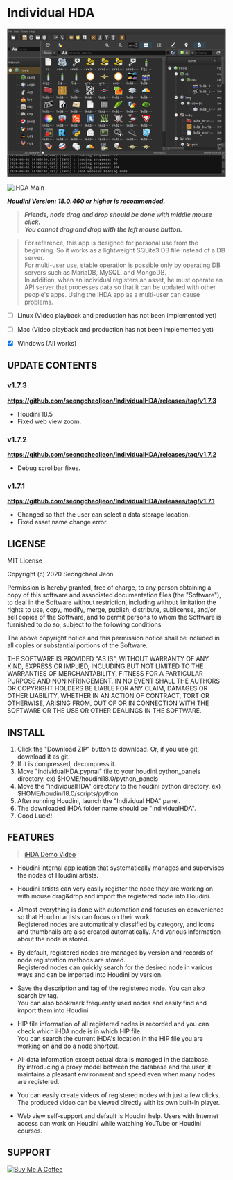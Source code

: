 # Individual HDA


![iHDA Main](image/ihda_main.png)

![iHDA Main](image/ihda_main.gif)

**_Houdini Version: 18.0.460 or higher is recommended._**   

> ***Friends, node drag and drop should be done with middle mouse click.   
You cannot drag and drop with the left mouse button.***

> For reference, this app is designed for personal use from the beginning. So it works as a lightweight SQLite3 DB file instead of a DB server.   
For multi-user use, stable operation is possible only by operating DB servers such as MariaDB, MySQL, and MongoDB.   
In addition, when an individual registers an asset, he must operate an API server that processes data so that it can be updated with other people's apps.
Using the iHDA app as a multi-user can cause problems.   

- [ ] Linux (Video playback and production has not been implemented yet)
- [ ] Mac (Video playback and production has not been implemented yet)
- [x] Windows (All works)


## UPDATE CONTENTS

### v1.7.3
**https://github.com/seongcheoljeon/IndividualHDA/releases/tag/v1.7.3**
- Houdini 18.5
- Fixed web view zoom.

### v1.7.2
**https://github.com/seongcheoljeon/IndividualHDA/releases/tag/v1.7.2**
- Debug scrollbar fixes.

### v1.7.1
**https://github.com/seongcheoljeon/IndividualHDA/releases/tag/v1.7.1**
- Changed so that the user can select a data storage location.
- Fixed asset name change error.


## LICENSE

MIT License

Copyright (c) 2020 Seongcheol Jeon

Permission is hereby granted, free of charge, to any person obtaining a copy
of this software and associated documentation files (the "Software"), to deal
in the Software without restriction, including without limitation the rights
to use, copy, modify, merge, publish, distribute, sublicense, and/or sell
copies of the Software, and to permit persons to whom the Software is
furnished to do so, subject to the following conditions:

The above copyright notice and this permission notice shall be included in all
copies or substantial portions of the Software.

THE SOFTWARE IS PROVIDED "AS IS", WITHOUT WARRANTY OF ANY KIND, EXPRESS OR
IMPLIED, INCLUDING BUT NOT LIMITED TO THE WARRANTIES OF MERCHANTABILITY,
FITNESS FOR A PARTICULAR PURPOSE AND NONINFRINGEMENT. IN NO EVENT SHALL THE
AUTHORS OR COPYRIGHT HOLDERS BE LIABLE FOR ANY CLAIM, DAMAGES OR OTHER
LIABILITY, WHETHER IN AN ACTION OF CONTRACT, TORT OR OTHERWISE, ARISING FROM,
OUT OF OR IN CONNECTION WITH THE SOFTWARE OR THE USE OR OTHER DEALINGS IN THE
SOFTWARE.


## INSTALL

1. Click the "Download ZIP" button to download. Or, if you use git, download it as git.
2. If it is compressed, decompress it.
3. Move "individualHDA.pypnal" file to your houdini python_panels directory. ex) $HOME/houdini18.0/python_panels
4. Move the "individualHDA" directory to the houdini python directory. ex) $HOME/houdini18.0/scripts/python
5. After running Houdini, launch the "Individual HDA" panel.
6. The downloaded iHDA folder name should be "IndividualHDA".
7. Good Luck!!


## FEATURES

>[iHDA Demo Video](https://vimeo.com/426157943)

- Houdini internal application that systematically manages and supervises the nodes of
  Houdini artists.

- Houdini artists can very easily register the node they are working on with mouse drag&drop
  and import the registered node into Houdini.

- Almost everything is done with automation and focuses on convenience so that Houdini artists can focus on their work.  
  Registered nodes are automatically classified by category, and icons and thumbnails are also
  created automatically.
  And various information about the node is stored.

- By default, registered nodes are managed by version and records of node registration methods
  are stored.  
  Registered nodes can quickly search for the desired node in various ways and can be
  imported into Houdini by version.

- Save the description and tag of the registered node. You can also search by tag.  
  You can also bookmark frequently used nodes and easily find and import them into Houdini.

- HIP file information of all registered nodes is recorded and you can check which iHDA node is in
  which HIP file.  
  You can search the current iHDA's location in the HIP file you are working on and do a node shortcut.

- All data information except actual data is managed in the database.  
  By introducing a proxy model between the database and the user, it maintains a pleasant environment
  and speed even when many nodes are registered.

- You can easily create videos of registered nodes with just a few clicks.
  The produced video can be viewed directly with its own built-in player.

- Web view self-support and default is Houdini help.
  Users with Internet access can work on Houdini while watching YouTube or Houdini courses.


## SUPPORT

<a href="https://www.buymeacoffee.com/seongcheoljeon" target="_blank"><img src="https://cdn.buymeacoffee.com/buttons/default-orange.png" alt="Buy Me A Coffee" height="41" width="174"></a>
<!-- [![toonation](image/toonation.png)](https://toon.at/donate/637285216412057768) -->
<!-- [![twitch donate](image/twitch.png)](https://twip.kr/saelly) -->
